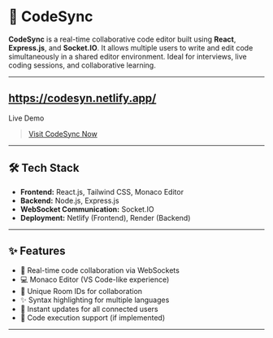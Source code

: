 # 🚀 CodeSync

**CodeSync** is a real-time collaborative code editor built using **React**, **Express.js**, and **Socket.IO**. It allows multiple users to write and edit code simultaneously in a shared editor environment. Ideal for interviews, live coding sessions, and collaborative learning.

---

##            https://codesyn.netlify.app/
Live Demo

> [Visit CodeSync Now]((https://codesyn.netlify.app/))

---



## 🛠 Tech Stack

- **Frontend:** React.js, Tailwind CSS, Monaco Editor
- **Backend:** Node.js, Express.js
- **WebSocket Communication:** Socket.IO
- **Deployment:** Netlify (Frontend), Render (Backend)

---

## ✨ Features

- 👥 Real-time code collaboration via WebSockets
- 💻 Monaco Editor (VS Code-like experience)
- 🔗 Unique Room IDs for collaboration
- ✨ Syntax highlighting for multiple languages
- 🚀 Instant updates for all connected users
- 🧪 Code execution support (if implemented)

---



